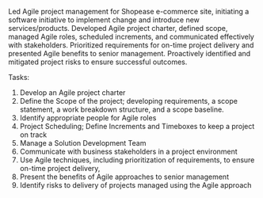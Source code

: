Led Agile project management for Shopease e-commerce site, initiating a software initiative to implement change and introduce new services/products. Developed Agile project charter, defined scope, managed Agile roles, scheduled increments, and communicated effectively with stakeholders. Prioritized requirements for on-time project delivery and presented Agile benefits to senior management. Proactively identified and mitigated project risks to ensure successful outcomes.

Tasks:
1) Develop an Agile project charter
2) Define the Scope of the project; developing requirements, a scope statement, a work breakdown structure, and a scope baseline.
3) Identify appropriate people for Agile roles
4) Project Scheduling; Define Increments and Timeboxes to keep a project on track
5) Manage a Solution Development Team
6) Communicate with business stakeholders in a project environment
7) Use Agile techniques, including prioritization of requirements, to ensure on-time project delivery,
8) Present the benefits of Agile approaches to senior management
9) Identify risks to delivery of projects managed using the Agile approach
